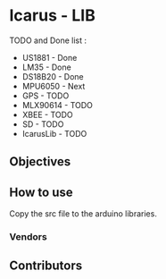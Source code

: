 # Icarus - LIB

TODO and Done list :

* US1881 - Done 
* LM35 - Done
* DS18B20 - Done
* MPU6050 - Next
* GPS - TODO
* MLX90614 - TODO
* XBEE - TODO
* SD - TODO
* IcarusLib - TODO
 

## Objectives

## How to use

Copy the src file to the arduino libraries.

### Vendors

## Contributors
